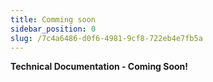 ```yaml
---
title: Comming soon
sidebar_position: 0
slug: /7c4a6486-d0f6-4981-9cf8-722eb4e7fb5a
---
```




**Technical Documentation - Coming Soon!**

